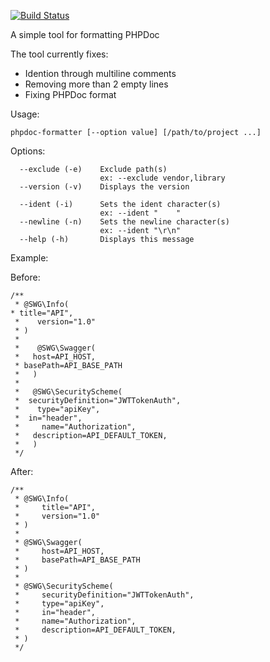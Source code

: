 [![Build Status](https://travis-ci.org/SinSquare/phpdoc-formatter.svg?branch=master)](https://travis-ci.org/SinSquare/phpdoc-formatter)

A simple tool for formatting PHPDoc

The tool currently fixes:
* Idention through multiline comments
* Removing more than 2 empty lines
* Fixing PHPDoc format

Usage:
```
phpdoc-formatter [--option value] [/path/to/project ...]
```
Options:
```
  --exclude (-e)    Exclude path(s)
                    ex: --exclude vendor,library
  --version (-v)    Displays the version

  --ident (-i)      Sets the ident character(s)
                    ex: --ident "    "
  --newline (-n)    Sets the newline character(s)
                    ex: --ident "\r\n"
  --help (-h)       Displays this message
```

Example:

Before:
```
/**
 * @SWG\Info(
* title="API",
 *    version="1.0"
 * )
 * 
 *    @SWG\Swagger(
 *   host=API_HOST,
 * basePath=API_BASE_PATH
 *   )
 * 
 *   @SWG\SecurityScheme(
 *  securityDefinition="JWTTokenAuth",
 *    type="apiKey",
 *  in="header",
 *     name="Authorization",
 *   description=API_DEFAULT_TOKEN,
 *   )
 */
```
After:
```
/**
 * @SWG\Info(
 *     title="API",
 *     version="1.0"
 * )
 * 
 * @SWG\Swagger(
 *     host=API_HOST,
 *     basePath=API_BASE_PATH
 * )
 * 
 * @SWG\SecurityScheme(
 *     securityDefinition="JWTTokenAuth",
 *     type="apiKey",
 *     in="header",
 *     name="Authorization",
 *     description=API_DEFAULT_TOKEN,
 * )
 */
```